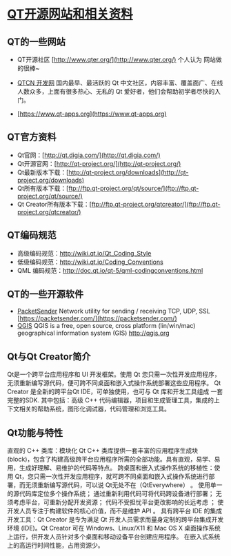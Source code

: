 # [QT开源网站和相关资料](https://blog.csdn.net/qq_37486501/article/details/81269624)

## QT的一些网站
* QT开源社区 [http://www.qter.org/](http://www.qter.org/)
个人认为 网站做的很棒~

* [QTCN 开发网](http://www.qtcn.org)
国内最早、最活跃的 Qt 中文社区，内容丰富、覆盖面广、在线人数众多，上面有很多热心、无私的 Qt 爱好者，他们会帮助初学者尽快的入门。

* [https://www.qt-apps.org](https://www.qt-apps.org)

## QT官方资料
* Qt官网：[http://qt.digia.com/](http://qt.digia.com/)
* Qt开源官网：[http://qt-project.org/](http://qt-project.org/)
* Qt最新版本下载：[http://qt-project.org/downloads](http://qt-project.org/downloads)
* Qt所有版本下载：[ftp://ftp.qt-project.org/qt/source/](ftp://ftp.qt-project.org/qt/source/)
* Qt Creator所有版本下载：[ftp://ftp.qt-project.org/qtcreator/](ftp://ftp.qt-project.org/qtcreator/)

## QT编码规范
* 高级编码规范：http://wiki.qt.io/Qt_Coding_Style
* 低级编码规范：http://wiki.qt.io/Coding_Conventions
* QML 编码规范：http://doc.qt.io/qt-5/qml-codingconventions.html

## QT的一些开源软件
* [PacketSender](https://github.com/dannagle/PacketSender)
Network utility for sending / receiving TCP, UDP, SSL [https://packetsender.com/](https://packetsender.com/)
* [QGIS](https://github.com/qgis/QGIS)
QGIS is a free, open source, cross platform (lin/win/mac) geographical information system (GIS) http://qgis.org

## Qt与Qt Creator简介
Qt是一个跨平台应用程序和 UI 开发框架。使用 Qt 您只需一次性开发应用程序，无须重新编写源代码，便可跨不同桌面和嵌入式操作系统部署这些应用程序。
Qt Creator 是全新的跨平台Qt IDE，可单独使用，也可与 Qt 库和开发工具组成 一套完整的SDK. 其中包括：高级 C++ 代码编辑器，项目和生成管理工具，集成的上下文相关的帮助系统，图形化调试器，代码管理和浏览工具。

## Qt功能与特性
直观的 C++ 类库：模块化 Qt C++ 类库提供一套丰富的应用程序生成块 (block)，包含了构建高级跨平台应用程序所需的全部功能。具有直观，易学、易用，生成好理解、易维护的代码等特点。
跨桌面和嵌入式操作系统的移植性：使用 Qt，您只需一次性开发应用程序，就可跨不同桌面和嵌入式操作系统进行部署，而无须重新编写源代码，可以说
Qt无处不在（QtEverywhere） 。
使用单一的源代码库定位多个操作系统；
通过重新利用代码可将代码跨设备进行部署；
无须考虑平台，可重新分配开发资源；
代码不受担忧平台更改影响的长远考虑 ；
使开发人员专注于构建软件的核心价值，而不是维护 API 。
具有跨平台 IDE 的集成开发工具：Qt Creator 是专为满足 Qt 开发人员需求而量身定制的跨平台集成开发环境 (IDE)。Qt Creator 可在 Windows、Linux/X11 和 Mac OS X 桌面操作系统上运行，供开发人员针对多个桌面和移动设备平台创建应用程序。
在嵌入式系统上的高运行时间性能，占用资源少。
